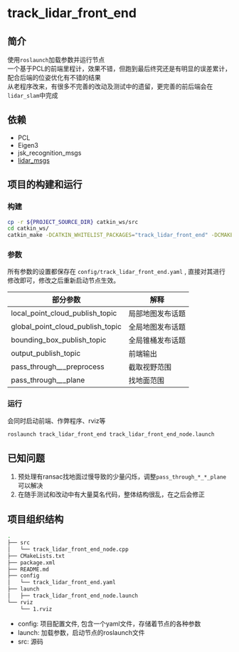 # track_lidar_front_end

## 简介

使用`roslaunch`加载参数并运行节点  
一个基于PCL的前端里程计，效果不错，但跑到最后终究还是有明显的误差累计，配合后端的位姿优化有不错的结果  
从老程序改来，有很多不完善的改动及测试中的遗留，更完善的前后端会在`lidar_slam`中完成  

## 依赖

- PCL
- Eigen3
- jsk_recognition_msgs
- [lidar_msgs](https://github.com/Zero-Swangel/lidar_front_end_msgs)

## 项目的构建和运行

### 构建

```bash
cp -r ${PROJECT_SOURCE_DIR} catkin_ws/src
cd catkin_ws/
catkin_make -DCATKIN_WHITELIST_PACKAGES="track_lidar_front_end" -DCMAKE_EXPORT_COMPILE_COMMANDS=YES
```

### 参数

所有参数的设置都保存在 `config/track_lidar_front_end.yaml` , 直接对其进行修改即可，修改之后重新启动节点生效。

|             部分参数               |          解释           |
|-----------------------------------|------------------------|
|local_point_cloud_publish_topic    |局部地图发布话题           |
|global_point_cloud_publish_topic   |全局地图发布话题           |
|bounding_box_publish_topic         |全局锥桶发布话题           |
|output_publish_topic               |前端输出                  |
|pass_through_*_*_preprocess        |截取视野范围              |
|pass_through_*_*_plane             |找地面范围                |

### 运行

会同时启动前端、作弊程序、rviz等

```bash
roslaunch track_lidar_front_end track_lidar_front_end_node.launch
```

## 已知问题

1. 预处理有ransac找地面过慢导致的少量闪烁，调整`pass_through_*_*_plane`可以解决
2. 在随手测试和改动中有大量莫名代码，整体结构很乱，在之后会修正

## 项目组织结构

```bash
.
├── src
│   └── track_lidar_front_end_node.cpp
├── CMakeLists.txt
├── package.xml
├── README.md
├── config
│   └── track_lidar_front_end.yaml
├── launch
│   ├── track_lidar_front_end_node.launch
└── rviz
    └── 1.rviz
```

- config: 项目配置文件, 包含一个yaml文件，存储着节点的各种参数
- launch: 加载参数，启动节点的roslaunch文件
- src: 源码

